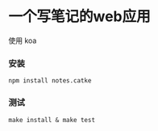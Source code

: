 一个写笔记的web应用
=============================

使用 koa


### 安装

```
npm install notes.catke
```

### 测试

```
make install & make test
```


